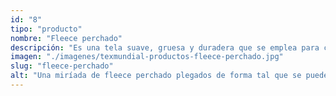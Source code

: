 ```yaml
---
id: "8"
tipo: "producto"
nombre: "Fleece perchado"
descripción: "Es una tela suave, gruesa y duradera que se emplea para crear abrigos, mantas, cobijas, forros y parecidos por su capacidad para generar calor. Tiene muchas ventajas, pero resalta su habilidad para secarse rápidamente; por esta razón se usa mucho para ropa deportiva y uniformes colegiales."
imagen: "./imagenes/texmundial-productos-fleece-perchado.jpg"
slug: "fleece-perchado"
alt: "Una miríada de fleece perchado plegados de forma tal que se puede pensar en el círculo cromático."
---
```

